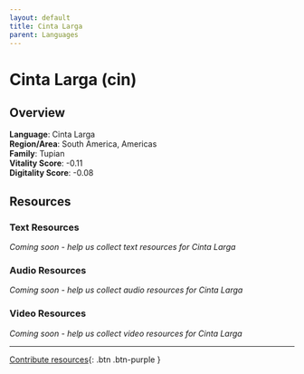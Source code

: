 ```yaml
---
layout: default
title: Cinta Larga
parent: Languages
---
```


# Cinta Larga (cin)

## Overview

**Language**: Cinta Larga  
**Region/Area**: South America, Americas  
**Family**: Tupian  
**Vitality Score**: -0.11  
**Digitality Score**: -0.08  

## Resources

### Text Resources
*Coming soon - help us collect text resources for Cinta Larga*

### Audio Resources
*Coming soon - help us collect audio resources for Cinta Larga*

### Video Resources
*Coming soon - help us collect video resources for Cinta Larga*

---

[Contribute resources](https://fairtrain.github.io/){: .btn .btn-purple }
